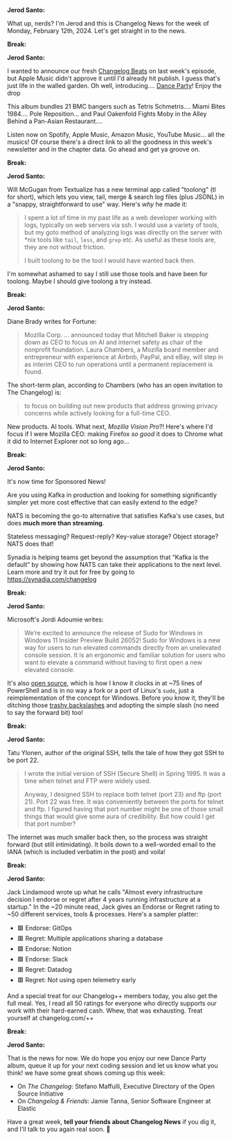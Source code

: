 **Jerod Santo:**

What up, nerds? I'm Jerod and this is Changelog News for the week of Monday, February 12th, 2024. Let's get straight in to the news.

**Break:**

**Jerod Santo:**

I wanted to announce our fresh [Changelog Beats](https://changelog.com/beats) on last week's episode, but Apple Music didn't approve it until I'd already hit publish. I guess that's just life in the walled garden. Oh well, introducing.... [Dance Party](https://changelog.com/beats/dance-party)! Enjoy the drop

This album bundles 21 BMC bangers such as Tetris Schmetris.... Miami Bites 1984.... Pole Reposition... and Paul Oakenfold Fights Moby in the Alley Behind a Pan-Asian Restaurant....

Listen now on Spotify, Apple Music, Amazon Music, YouTube Music... all the musics! Of course there's a direct link to all the goodness in this week's newsletter and in the chapter data. Go ahead and get ya groove on.

**Break:**

**Jerod Santo:**

Will McGugan from Textualize has a new terminal app called "toolong" (tl for short), which lets you view, tail, merge & search log files (plus JSONL) in a "snappy, straightforward to use" way. Here's _why_ he made it:

> I spent a lot of time in my past life as a web developer working with logs, typically on web servers via ssh. I would use a variety of tools, but my goto method of analyzing logs was directly on the server with \*nix tools like `tail`, `less`, and `grep` etc. As useful as these tools are, they are not without friction.
>
> I built toolong to be the tool I would have wanted back then.

  I'm somewhat ashamed to say I still use those tools and have been for toolong. Maybe I should give toolong a try instead.

**Break:**

**Jerod Santo:**

Diane Brady writes for Fortune:

> Mozilla Corp. ... announced today that Mitchell Baker is stepping down as CEO to focus on AI and internet safety as chair of the nonprofit foundation. Laura Chambers, a Mozilla board member and entrepreneur with experience at Airbnb, PayPal, and eBay, will step in as interim CEO to run operations until a permanent replacement is found.

The short-term plan, according to Chambers (who has an open invitation to The Changelog) is:

> to focus on building out new products that address growing privacy concerns while actively looking for a full-time CEO.

New products. AI tools. What next, _Mozilla Vision Pro_?! Here's where I'd focus if I were Mozilla CEO: making Firefox _so good_ it does to Chrome what it did to Internet Explorer not so long ago...

**Break:**

**Jerod Santo:**

It's now time for Sponsored News!

Are you using Kafka in production and looking for something significantly simpler yet more cost effective that can easily extend to the edge?

NATS is becoming the go-to alternative that satisfies Kafka's use cases, but does **much more than streaming**.

Stateless messaging? Request-reply? Key-value storage? Object storage? NATS does that!

Synadia is helping teams get beyond the assumption that “Kafka is the default” by showing how NATS can take their applications to the next level. Learn more and try it out for free by going to https://synadia.com/changelog

**Break:**

**Jerod Santo:**

Microsoft's Jordi Adoumie writes:

> We’re excited to announce the release of Sudo for Windows in Windows 11 Insider Preview Build 26052! Sudo for Windows is a new way for users to run elevated commands directly from an unelevated console session. It is an ergonomic and familiar solution for users who want to elevate a command without having to first open a new elevated console.

It's also [open source](https://github.com/microsoft/sudo), which is how I know it clocks in at ~75 lines of PowerShell and is in no way a fork or a port of Linux's `sudo`, just a reimplementation of the concept for Windows. Before you know it, they'll be ditching those [trashy backslashes](https://youtu.be/pc-KKJUf3q4) and adopting the simple slash (no need to say the forward bit) too!

**Break:**

**Jerod Santo:**

Tatu Ylonen, author of the original SSH, tells the tale of how they got SSH to be port 22.

> I wrote the initial version of SSH (Secure Shell) in Spring 1995. It was a time when telnet and FTP were widely used.
>
> Anyway, I designed SSH to replace both telnet (port 23) and ftp (port 21). Port 22 was free. It was conveniently between the ports for telnet and ftp. I figured having that port number might be one of those small things that would give some aura of credibility. But how could I get that port number?

The internet was much smaller back then, so the process was straight forward (but still intimidating). It boils down to a well-worded email to the IANA (which is included verbatim in the post) and voila!

**Break:**

**Jerod Santo:**

Jack Lindamood wrote up what he calls "Almost every infrastructure decision I endorse or regret after 4 years running infrastructure at a startup." In the ~20 minute read, Jack gives an Endorse or Regret rating to ~50 different services, tools & processes. Here's a sampler platter:

- 🟩 Endorse: GitOps
- 🟥 Regret: Multiple applications sharing a database
- 🟩 Endorse: Notion
- 🟩 Endorse: Slack
- 🟥 Regret: Datadog
- 🟥 Regret: Not using open telemetry early

And a special treat for our Changelog++ members today, you also get the full meal. Yes, I read all 50 ratings for everyone who directly supports our work with their hard-earned cash. Whew, that was exhausting. Treat yourself at changelog.com/++

**Break:**

**Jerod Santo:**

That is the news for now. We do hope you enjoy our new Dance Party album, queue it up for your next coding session and let us know what you think! we have some great shows coming up this week:

- On _The Changelog_: Stefano Maffulli, Executive Directory of the Open Source Initiative
- On _Changelog & Friends_: Jamie Tanna, Senior Software Engineer at Elastic

Have a great week, **tell your friends about Changelog News** if you dig it, and I'll talk to you again real soon. 💚

